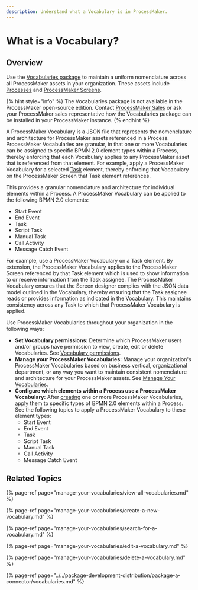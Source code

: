 ```yaml
---
description: Understand what a Vocabulary is in ProcessMaker.
---
```


# What is a Vocabulary?

## Overview

Use the [Vocabularies package](../../package-development-distribution/package-a-connector/vocabularies.md) to maintain a uniform nomenclature across all ProcessMaker assets in your organization. These assets include [Processes](../viewing-processes/what-is-a-process.md) and [ProcessMaker Screens](../design-forms/what-is-a-form.md).

{% hint style="info" %}
The Vocabularies package is not available in the ProcessMaker open-source edition. Contact [ProcessMaker Sales](mailto:sales@processmaker.com) or ask your ProcessMaker sales representative how the Vocabularies package can be installed in your ProcessMaker instance.
{% endhint %}

A ProcessMaker Vocabulary is a JSON file that represents the nomenclature and architecture for ProcessMaker assets referenced in a Process. ProcessMaker Vocabularies are granular, in that one or more Vocabularies can be assigned to specific BPMN 2.0 element types within a Process, thereby enforcing that each Vocabulary applies to any ProcessMaker asset that is referenced from that element. For example, apply a ProcessMaker Vocabulary for a selected [Task](../process-design/model-your-process/process-modeling-element-descriptions.md#task) element, thereby enforcing that Vocabulary on the ProcessMaker Screen that Task element references.

This provides a granular nomenclature and architecture for individual elements within a Process. A ProcessMaker Vocabulary can be applied to the following BPMN 2.0 elements:

* Start Event
* End Event
* Task
* Script Task
* Manual Task
* Call Activity
* Message Catch Event

For example, use a ProcessMaker Vocabulary on a Task element. By extension, the ProcessMaker Vocabulary applies to the ProcessMaker Screen referenced by that Task element which is used to show information to or receive information from the Task assignee. The ProcessMaker Vocabulary ensures that the Screen designer complies with the JSON data model outlined in the Vocabulary, thereby ensuring that the Task assignee reads or provides information as indicated in the Vocabulary. This maintains consistency across any Task to which that ProcessMaker Vocabulary is applied.

Use ProcessMaker Vocabularies throughout your organization in the following ways:

* **Set Vocabulary permissions:** Determine which ProcessMaker users and/or groups have permission to view, create, edit or delete Vocabularies. See [Vocabulary permissions](../../processmaker-administration/permission-descriptions-for-users-and-groups.md#vocabularies).
* **Manage your ProcessMaker Vocabularies:** Manage your organization's ProcessMaker Vocabularies based on business vertical, organizational department, or any way you want to maintain consistent nomenclature and architecture for your ProcessMaker assets. See [Manage Your Vocabularies](manage-your-vocabularies/).
* **Configure which elements within a Process use a ProcessMaker Vocabulary:** After [creating](../environment-variable-management/manage-your-environment-variables/create-a-new-environment-variable.md#create-a-new-processmaker-environment-variable) one or more ProcessMaker Vocabularies, apply them to specific types of BPMN 2.0 elements within a Process. See the following topics to apply a ProcessMaker Vocabulary to these element types:
  * Start Event
  * End Event
  * Task
  * Script Task
  * Manual Task
  * Call Activity
  * Message Catch Event

## Related Topics

{% page-ref page="manage-your-vocabularies/view-all-vocabularies.md" %}

{% page-ref page="manage-your-vocabularies/create-a-new-vocabulary.md" %}

{% page-ref page="manage-your-vocabularies/search-for-a-vocabulary.md" %}

{% page-ref page="manage-your-vocabularies/edit-a-vocabulary.md" %}

{% page-ref page="manage-your-vocabularies/delete-a-vocabulary.md" %}

{% page-ref page="../../package-development-distribution/package-a-connector/vocabularies.md" %}


